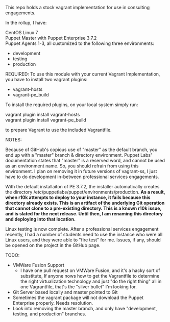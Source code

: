 This repo holds a stock vagrant implementation for use in consulting engagements.

In the rollup, I have:

CentOS Linux 7<br>
Puppet Master with Puppet Enterprise 3.7.2<br>
Puppet Agents 1-3, all customized to the following three environments:<br>
- development<br>
- testing<br>
- production<br>

REQUIRED:
To use this module with your current Vagrant Implementation, you have to install two vagrant plugins:
- vagrant-hosts<br>
- vagrant-pe_build<br>

To install the required plugins, on your local system simply run:

vagrant plugin install vagrant-hosts<br>
vagrant plugin install vagrant-pe_build<br>

to prepare Vagrant to use the included Vagrantfile.

NOTES:

Because of GitHub's copious use of "master" as the default branch, you end up with a "master" 
branch & directory environment.  Puppet Labs' documentation states that "master" is a reserved
word, and cannot be used as an environment name.  So, you should refrain from using this 
environment.  I plan on removing it in future versions of vagrant-ss, I just have to do 
development in-between professional services engagements.

With the default installaiton of PE 3.7.2, the installer automatically creates the directory 
/etc/puppetlabs/puppet/environments/production. <strong>As a result, when r10k attempts to deploy
to your instance, it fails because this directory already exists.  This is an artifact of the
underlying Git operation that cannot clone to a pre-existing directory.  This is a known r10k
issue, and is slated for the next release.  Until then, I am renaming this directory and 
deploying into that location.</strong>

Linux testing is now complete.  After a professional services engagement recently, I had a 
number of students need to use the instance who were all Linux users, and they were able to
"fire test" for me.  Issues, if any, should be opened on the project in the GitHub page.


TODO:
- VMWare Fusion Support
  - I have one pull request on VMWare Fusion, and it's a hacky sort of substitute,
    If anyone nows how to get the Vagrantfile to determine the right virtualization
    technology and just "do the right thing" all in one Vagrantfile, that's the 
    "silver bullet" I'm looking for.
- Git Server based locally and master pointed to Git
- Sometimes the vagrant package will not download the Puppet Enterprise properly.  Needs resolution.
- Look into removing the master branch, and only have "development, testing, and production" branches.

